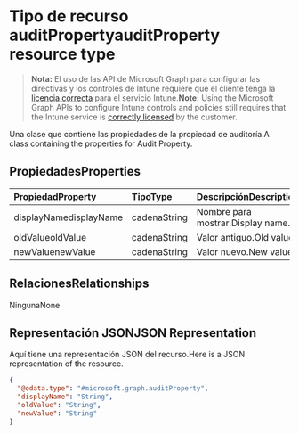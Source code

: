 # <a name="auditproperty-resource-type"></a><span data-ttu-id="3e7bc-101">Tipo de recurso auditProperty</span><span class="sxs-lookup"><span data-stu-id="3e7bc-101">auditProperty resource type</span></span>

> <span data-ttu-id="3e7bc-102">**Nota:** El uso de las API de Microsoft Graph para configurar las directivas y los controles de Intune requiere que el cliente tenga la [licencia correcta](https://go.microsoft.com/fwlink/?linkid=839381) para el servicio Intune.</span><span class="sxs-lookup"><span data-stu-id="3e7bc-102">**Note:** Using the Microsoft Graph APIs to configure Intune controls and policies still requires that the Intune service is [correctly licensed](https://go.microsoft.com/fwlink/?linkid=839381) by the customer.</span></span>

<span data-ttu-id="3e7bc-103">Una clase que contiene las propiedades de la propiedad de auditoría.</span><span class="sxs-lookup"><span data-stu-id="3e7bc-103">A class containing the properties for Audit Property.</span></span>
## <a name="properties"></a><span data-ttu-id="3e7bc-104">Propiedades</span><span class="sxs-lookup"><span data-stu-id="3e7bc-104">Properties</span></span>
|<span data-ttu-id="3e7bc-105">Propiedad</span><span class="sxs-lookup"><span data-stu-id="3e7bc-105">Property</span></span>|<span data-ttu-id="3e7bc-106">Tipo</span><span class="sxs-lookup"><span data-stu-id="3e7bc-106">Type</span></span>|<span data-ttu-id="3e7bc-107">Descripción</span><span class="sxs-lookup"><span data-stu-id="3e7bc-107">Description</span></span>|
|:---|:---|:---|
|<span data-ttu-id="3e7bc-108">displayName</span><span class="sxs-lookup"><span data-stu-id="3e7bc-108">displayName</span></span>|<span data-ttu-id="3e7bc-109">cadena</span><span class="sxs-lookup"><span data-stu-id="3e7bc-109">String</span></span>|<span data-ttu-id="3e7bc-110">Nombre para mostrar.</span><span class="sxs-lookup"><span data-stu-id="3e7bc-110">Display name.</span></span>|
|<span data-ttu-id="3e7bc-111">oldValue</span><span class="sxs-lookup"><span data-stu-id="3e7bc-111">oldValue</span></span>|<span data-ttu-id="3e7bc-112">cadena</span><span class="sxs-lookup"><span data-stu-id="3e7bc-112">String</span></span>|<span data-ttu-id="3e7bc-113">Valor antiguo.</span><span class="sxs-lookup"><span data-stu-id="3e7bc-113">Old value.</span></span>|
|<span data-ttu-id="3e7bc-114">newValue</span><span class="sxs-lookup"><span data-stu-id="3e7bc-114">newValue</span></span>|<span data-ttu-id="3e7bc-115">cadena</span><span class="sxs-lookup"><span data-stu-id="3e7bc-115">String</span></span>|<span data-ttu-id="3e7bc-116">Valor nuevo.</span><span class="sxs-lookup"><span data-stu-id="3e7bc-116">New value.</span></span>|

## <a name="relationships"></a><span data-ttu-id="3e7bc-117">Relaciones</span><span class="sxs-lookup"><span data-stu-id="3e7bc-117">Relationships</span></span>
<span data-ttu-id="3e7bc-118">Ninguna</span><span class="sxs-lookup"><span data-stu-id="3e7bc-118">None</span></span>
## <a name="json-representation"></a><span data-ttu-id="3e7bc-119">Representación JSON</span><span class="sxs-lookup"><span data-stu-id="3e7bc-119">JSON Representation</span></span>
<span data-ttu-id="3e7bc-120">Aquí tiene una representación JSON del recurso.</span><span class="sxs-lookup"><span data-stu-id="3e7bc-120">Here is a JSON representation of the resource.</span></span>
<!--{
  "blockType": "resource",
  "@odata.type": "microsoft.graph.auditProperty"
}-->
``` json
{
  "@odata.type": "#microsoft.graph.auditProperty",
  "displayName": "String",
  "oldValue": "String",
  "newValue": "String"
}
```



